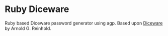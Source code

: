 # Ruby Diceware

Ruby based Diceware password generator using agp. Based upon [Diceware](http://world.std.com/~reinhold/diceware.html) by Arnold G. Reinhold.

